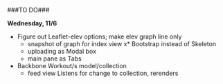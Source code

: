 ###TO DO###

**Wednesday, 11/6**

* Figure out Leaflet-elev options; make elev graph line only
  - snapshot of graph for index view
x* Bootstrap instead of Skeleton
  - uploading as Modal box
  - main pane as Tabs
* Backbone Workout/s model/collection
  - feed view Listens for change to collection, rerenders